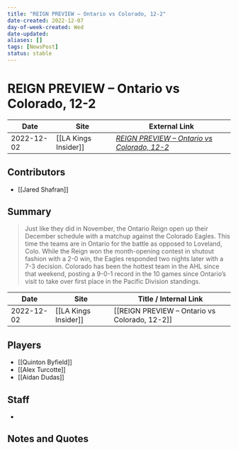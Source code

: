 ```yaml
---
title: "REIGN PREVIEW – Ontario vs Colorado, 12-2"
date-created: 2022-12-07
day-of-week-created: Wed
date-updated: 
aliases: []
tags: [NewsPost]
status: stable
---
```


# REIGN PREVIEW – Ontario vs Colorado, 12-2

| Date       | Site                 | External Link                                                                                                                |
| ---------- | -------------------- | ---------------------------------------------------------------------------------------------------------------------------- |
| 2022-12-02 | [[LA Kings Insider]] | [*REIGN PREVIEW – Ontario vs Colorado, 12-2*](https://lakingsinsider.com/2022/12/02/reign-preview-ontario-vs-colorado-12-2/) |

## Contributors
- [[Jared Shafran]]

## Summary
> Just like they did in November, the Ontario Reign open up their December schedule with a matchup against the Colorado Eagles. This time the teams are in Ontario for the battle as opposed to Loveland, Colo. While the Reign won the month-opening contest in shutout fashion with a 2-0 win, the Eagles responded two nights later with a 7-3 decision. Colorado has been the hottest team in the AHL since that weekend, posting a 9-0-1 record in the 10 games since Ontario’s visit to take over first place in the Pacific Division standings.

| Date       | Site                 | Title / Internal Link                         |
| ---------- | -------------------- | --------------------------------------------- |
| 2022-12-02 | [[LA Kings Insider]] | [[REIGN PREVIEW – Ontario vs Colorado, 12-2]] |

## Players
- [[Quinton Byfield]]
- [[Alex Turcotte]]
- [[Aidan Dudas]]

## Staff
- 

## Notes and Quotes
> 

